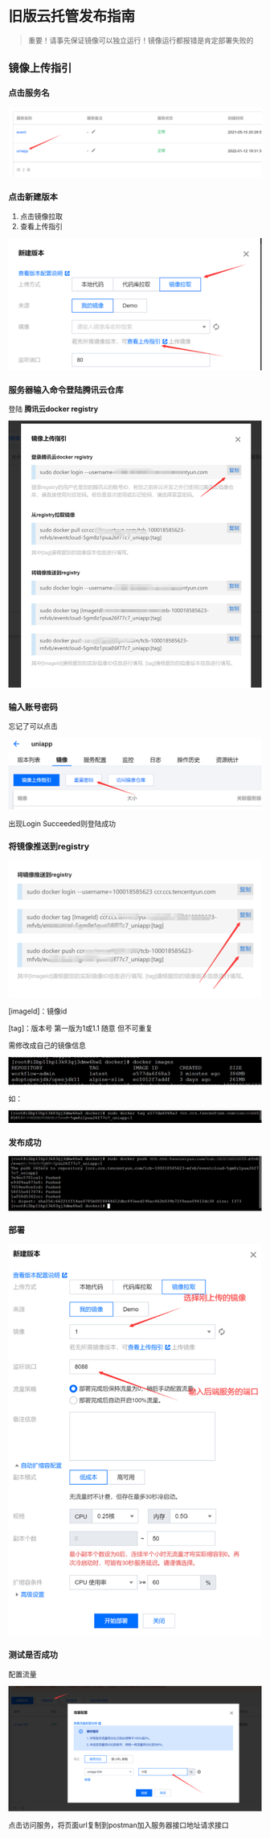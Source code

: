 # 旧版云托管发布指南

> 重要！请事先保证镜像可以独立运行！镜像运行都报错是肯定部署失败的

## 镜像上传指引

### 点击服务名

![1641989757821](image/1641989757821.png)

### 点击新建版本

1. 点击镜像拉取
2. 查看上传指引

![1641989806449](image/1641989806449.png)

### 服务器输入命令登陆腾讯云仓库

登陆 **腾讯云docker registry** 

![1641989877738](image/1641989877738.png)

### 输入账号密码

忘记了可以点击

![1641989921593](image/1641989921593.png)

出现Login Succeeded则登陆成功

###  **将镜像推送到registry** 

![1641989999508](image/1641989999508.png)

[imageld]：镜像id

[tag]：版本号 第一版为1或1.1 随意  但不可重复

需修改成自己的镜像信息

![1641990066915](image/1641990066915.png)

如：

![1641990172090](image/1641990172090.png)

### 发布成功

![1641990287512](image/1641990287512.png)

### 部署

![1641990401768](image/1641990401768.png)

### 测试是否成功

配置流量

![1641996427368](image/1641996427368.png)

点击访问服务，将页面url复制到postman加入服务器接口地址请求接口


